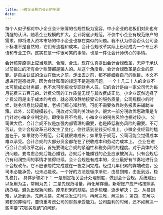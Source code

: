 ```yaml
---
title: 小微企业规范会计的步骤
date: 
---
```

每个人似乎都对中小企业会计账簿的合规性极为宽容。中小企业的老板们对此也有清醒的认识。随着企业规模的扩大，会计将逐步规范。不仅中小企业有规范账户的需求，即将进入资本市场的中小企业也存在类似的问题。我不认为你会否认公司会计标准不是自然的，它们有流程和成本。会计合规改革实际上已经成为一个专业术语和专业工作。这实在是一件很可笑的事情，也是一件让会计师伤心的事情。
<!-- more -->
会计核算原则上应当规范、合理、合法。现在认真提出会计合规改革，无异于承认以前做过的所有会计账簿都是骗人的。从这个角度看，会计合规改革是企业的原罪。是自主认证的企业在做大之前，走出去之前，都不能细看自己的账目。本文不想进行道德批评，因为会计账簿的规定不是道德问题。
一个十几二十人的企业不太可能成立财务部，也不太可能招收专职财务人员。它的会计是由一家公司代为每月花费三五百元的。计费公司的工作质量无疑与其收费成正比。小企业既然选择了计费公司是出于成本的考虑，就必须冷静地接受它的服务质量。公司规模小的时候，财务信息比较简单，老板们都心知肚明，可能不需要依靠财务报表来辅助决策。此外，公司规模较小，税收对公司的关注较少。很大一部分税收优惠政策是专门针对小微企业制定的。即使账目不合规，小微企业的税务风险也相对较小。
公司做大后，会计合规不仅是加强内部管理的需要，也是降低税务风险的需要。不可否认，会计合规改革已经发生了变化，往往落到花钱买标准上。小微企业经营的尴尬在于，如果财务不规范，公司就很难成长；如果急于规范，公司可能会觉得成本难以承受。会计合规的大部分资金都花在了税收成本和劳动力成本上。
企业在进行会计合规改革之前，首先要确定合规的紧迫性和税务风险的程度。对于具体的经济问题，要考虑合规后能否赚钱。合规后不能赚钱的企业应该被淘汰。只有合规后仍有利润空间的事情才值得继续。会计合规是有成本的，企业最好有节奏地进行会计合规改革。它不应该匆忙完成或在一夜之间完成。经过几年积累的弊端改变，公司未必能承受，也未必能改。一个好的方法是循序渐进，由易到难，由近到远，稳扎稳打。
具体步骤如下：
一是制定相关会计处理制度，做到会计合规。系统建设以急用为主，常用为先；
二是先规范增量，再化解存量。新增账户应严格按照系统办理，避免出现新问题。原来积累的缺陷，逐步梳理，逐步解决；
三、从易到难，从近到远，先解决易，先解决发生时间，再解决难，解决远；
第四，在解决累积的弊端时，要慎重考虑公司的财务承受能力。公司盈利的时候，还不如解决一些需要“花钱买规范”的问题。